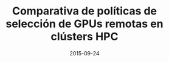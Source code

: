 ---
title: "Comparativa de políticas de selección de GPUs remotas en clústers HPC"
collection: talks
permalink: /talks/2015-09-24-Comparativa-de-polticas-de-seleccin-de-GPUs-remotas-en-clsters-HPC
type: "national"
location: "Córdoba, Spain"
date: 2015-09-24
venue: 'XXVI Jornadas SARTECO (JS 2015)'
url: 'http://www.jornadassarteco.org/?anyo=2015'
---